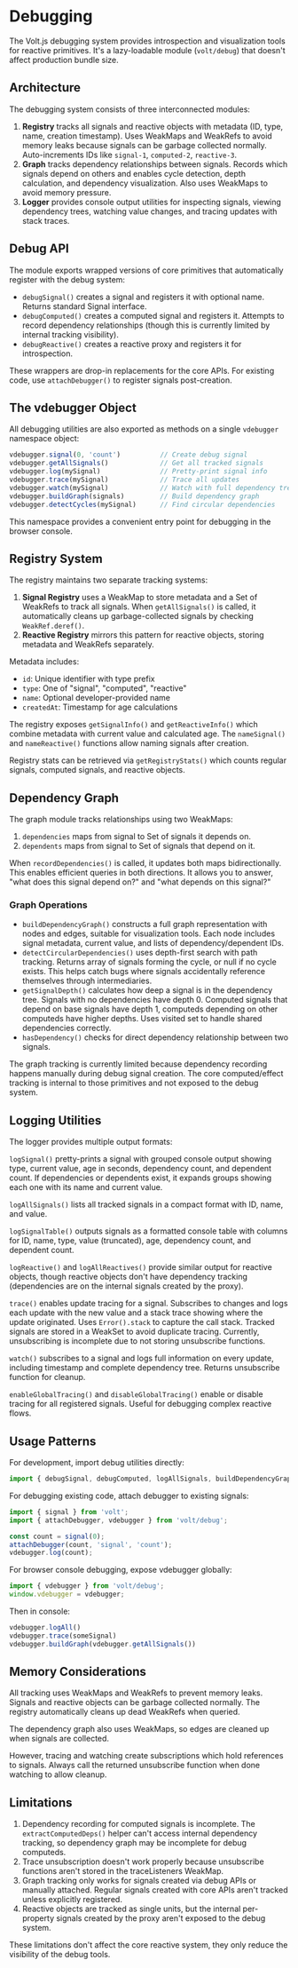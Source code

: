 # Debugging

The Volt.js debugging system provides introspection and visualization tools for reactive primitives.
It's a lazy-loadable module (`volt/debug`) that doesn't affect production bundle size.

## Architecture

The debugging system consists of three interconnected modules:

1. **Registry** tracks all signals and reactive objects with metadata (ID, type, name, creation timestamp).
    Uses WeakMaps and WeakRefs to avoid memory leaks because signals can be garbage collected normally.
    Auto-increments IDs like `signal-1`, `computed-2`, `reactive-3`.
2. **Graph** tracks dependency relationships between signals. Records which signals depend on others and enables cycle detection, depth calculation, and dependency visualization. Also uses WeakMaps to avoid memory pressure.
3. **Logger** provides console output utilities for inspecting signals, viewing dependency trees, watching value changes, and tracing updates with stack traces.

## Debug API

The module exports wrapped versions of core primitives that automatically register with the debug system:

- `debugSignal()` creates a signal and registers it with optional name. Returns standard Signal interface.
- `debugComputed()` creates a computed signal and registers it. Attempts to record dependency relationships (though this is currently limited by internal tracking visibility).
- `debugReactive()` creates a reactive proxy and registers it for introspection.

These wrappers are drop-in replacements for the core APIs. For existing code, use `attachDebugger()` to register signals post-creation.

## The vdebugger Object

All debugging utilities are also exported as methods on a single `vdebugger` namespace object:

```ts
vdebugger.signal(0, 'count')          // Create debug signal
vdebugger.getAllSignals()             // Get all tracked signals
vdebugger.log(mySignal)               // Pretty-print signal info
vdebugger.trace(mySignal)             // Trace all updates
vdebugger.watch(mySignal)             // Watch with full dependency tree
vdebugger.buildGraph(signals)         // Build dependency graph
vdebugger.detectCycles(mySignal)      // Find circular dependencies
```

This namespace provides a convenient entry point for debugging in the browser console.

## Registry System

The registry maintains two separate tracking systems:

1. **Signal Registry** uses a WeakMap to store metadata and a Set of WeakRefs to track all signals.
    When `getAllSignals()` is called, it automatically cleans up garbage-collected signals by checking `WeakRef.deref()`.
2. **Reactive Registry** mirrors this pattern for reactive objects, storing metadata and WeakRefs separately.

Metadata includes:

- `id`: Unique identifier with type prefix
- `type`: One of "signal", "computed", "reactive"
- `name`: Optional developer-provided name
- `createdAt`: Timestamp for age calculations

The registry exposes `getSignalInfo()` and `getReactiveInfo()` which combine metadata with current value and calculated age.
The `nameSignal()` and `nameReactive()` functions allow naming signals after creation.

Registry stats can be retrieved via `getRegistryStats()` which counts regular signals, computed signals, and reactive objects.

## Dependency Graph

The graph module tracks relationships using two WeakMaps:

1. `dependencies` maps from signal to Set of signals it depends on.
2. `dependents` maps from signal to Set of signals that depend on it.

When `recordDependencies()` is called, it updates both maps bidirectionally. This enables efficient queries in both directions.
It allows you to answer, "what does this signal depend on?" and "what depends on this signal?"

### Graph Operations

- `buildDependencyGraph()` constructs a full graph representation with nodes and edges, suitable for visualization tools. Each node includes signal metadata, current value, and lists of dependency/dependent IDs.
- `detectCircularDependencies()` uses depth-first search with path tracking. Returns array of signals forming the cycle, or null if no cycle exists. This helps catch bugs where signals accidentally reference themselves through intermediaries.
- `getSignalDepth()` calculates how deep a signal is in the dependency tree. Signals with no dependencies have depth 0. Computed signals that depend on base signals have depth 1, computeds depending on other computeds have higher depths. Uses visited set to handle shared dependencies correctly.
- `hasDependency()` checks for direct dependency relationship between two signals.

The graph tracking is currently limited because dependency recording happens manually during debug signal creation. The core computed/effect tracking is internal to those primitives and not exposed to the debug system.

## Logging Utilities

The logger provides multiple output formats:

`logSignal()` pretty-prints a signal with grouped console output showing type, current value, age in seconds, dependency count, and dependent count. If dependencies or dependents exist, it expands groups showing each one with its name and current value.

`logAllSignals()` lists all tracked signals in a compact format with ID, name, and value.

`logSignalTable()` outputs signals as a formatted console table with columns for ID, name, type, value (truncated), age, dependency count, and dependent count.

`logReactive()` and `logAllReactives()` provide similar output for reactive objects, though reactive objects don't have dependency tracking (dependencies are on the internal signals created by the proxy).

`trace()` enables update tracing for a signal. Subscribes to changes and logs each update with the new value and a stack trace showing where the update originated. Uses `Error().stack` to capture the call stack. Tracked signals are stored in a WeakSet to avoid duplicate tracing. Currently, unsubscribing is incomplete due to not storing unsubscribe functions.

`watch()` subscribes to a signal and logs full information on every update, including timestamp and complete dependency tree. Returns unsubscribe function for cleanup.

`enableGlobalTracing()` and `disableGlobalTracing()` enable or disable tracing for all registered signals. Useful for debugging complex reactive flows.

## Usage Patterns

For development, import debug utilities directly:

```ts
import { debugSignal, debugComputed, logAllSignals, buildDependencyGraph } from 'volt/debug';
```

For debugging existing code, attach debugger to existing signals:

```ts
import { signal } from 'volt';
import { attachDebugger, vdebugger } from 'volt/debug';

const count = signal(0);
attachDebugger(count, 'signal', 'count');
vdebugger.log(count);
```

For browser console debugging, expose vdebugger globally:

```ts
import { vdebugger } from 'volt/debug';
window.vdebugger = vdebugger;
```

Then in console:

```js
vdebugger.logAll()
vdebugger.trace(someSignal)
vdebugger.buildGraph(vdebugger.getAllSignals())
```

## Memory Considerations

All tracking uses WeakMaps and WeakRefs to prevent memory leaks. Signals and reactive objects can be garbage collected normally. The registry automatically cleans up dead WeakRefs when queried.

The dependency graph also uses WeakMaps, so edges are cleaned up when signals are collected.

However, tracing and watching create subscriptions which hold references to signals. Always call the returned unsubscribe function when done watching to allow cleanup.

## Limitations

1. Dependency recording for computed signals is incomplete. The `extractComputedDeps()` helper can't access internal dependency tracking, so dependency graph may be incomplete for debug computeds.
2. Trace unsubscription doesn't work properly because unsubscribe functions aren't stored in the traceListeners WeakMap.
3. Graph tracking only works for signals created via debug APIs or manually attached. Regular signals created with core APIs aren't tracked unless explicitly registered.
4. Reactive objects are tracked as single units, but the internal per-property signals created by the proxy aren't exposed to the debug system.

These limitations don't affect the core reactive system, they only reduce the visibility of the debug tools.
